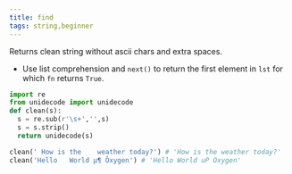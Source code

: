 ```yaml
---
title: find
tags: string,beginner
---
```


Returns clean string without ascii chars and extra spaces.

- Use list comprehension and `next()` to return the first element in `lst` for which `fn` returns `True`.

```py
import re
from unidecode import unidecode
def clean(s):
  s = re.sub(r'\s+','',s)
  s = s.strip()
  return unidecode(s)
```

```py
clean(' How is the    weather today?') # 'How is the weather today?'
clean('Hello   World µ¶ Ôxygen') # 'Hello World uP Oxygen'
```
